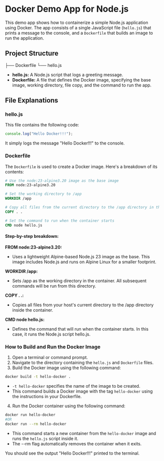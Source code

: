 # Docker Demo App for Node.js

This demo app shows how to containerize a simple Node.js application using Docker. The app consists of a single JavaScript file (`hello.js`) that prints a message to the console, and a `Dockerfile` that builds an image to run the application.

## Project Structure

├── Dockerfile
└── hello.js

- **hello.js:** A Node.js script that logs a greeting message.
- **Dockerfile:** A file that defines the Docker image, specifying the base image, working directory, file copy, and the command to run the app.

## File Explanations

### hello.js

This file contains the following code:

```js
console.log("Hello Docker!!!");
```

It simply logs the message "Hello Docker!!!" to the console.

### Dockerfile

The `Dockerfile` is used to create a Docker image. Here's a breakdown of its contents:

```Dockerfile
# Use the node:23-alpine3.20 image as the base image
FROM node:23-alpine3.20

# Set the working directory to /app
WORKDIR /app

# Copy all files from the current directory to the /app directory in the container
COPY . .

# Set the command to run when the container starts
CMD node hello.js

```

#### Step-by-step breakdown:

**FROM node:23-alpine3.20:**

- Uses a lightweight Alpine-based Node.js 23 image as the base. This image includes Node.js and runs on Alpine Linux for a smaller footprint.

**WORKDIR /app:**

- Sets /app as the working directory in the container. All subsequent commands will be run from this directory.

**COPY . .:**

- Copies all files from your host's current directory to the /app directory inside the container.

**CMD node hello.js:**

- Defines the command that will run when the container starts. In this case, it runs the Node.js script hello.js.

### How to Build and Run the Docker Image

1. Open a terminal or command prompt.
2. Navigate to the directory containing the `hello.js` and `Dockerfile` files.
3. Build the Docker image using the following command:

```bash
docker build -t hello-docker .
```

- `-t hello-docker` specifies the name of the image to be created.
- This command builds a Docker image with the tag `hello-docker` using the instructions in your Dockerfile.

4. Run the Docker container using the following command:

```bash
docker run hello-docker
#OR
docker run --rm hello-docker
```

- This command starts a new container from the `hello-docker` image and runs the `hello.js` script inside it.
- The --rm flag automatically removes the container when it exits.

You should see the output "Hello Docker!!!" printed to the terminal.
